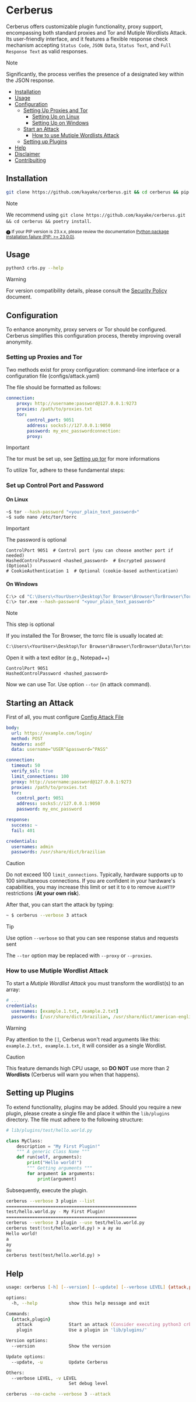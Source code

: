 # Cerberus

Cerberus offers customizable plugin functionality, proxy support, encompassing both standard proxies and Tor and Mutiple Wordlists Attack. Its user-friendly interface, and it features a flexible response check mechanism accepting `Status Code`, `JSON Data`, `Status Text`, and `Full Response Text` as valid responses.

> [!NOTE]
> Significantly, the process verifies the presence of a designated key within the JSON response.

- [Installation](#installation)
- [Usage](#usage)
- [Configuration](#configuration)
    - [Setting Up Proxies and Tor](#setting-up-proxies-and-tor)
        - [Setting Up on Linux](#on-linux)
        - [Setting Up on Windows](#on-windows)
    - [Start an Attack](#starting-an-attack)
        - [How to use Mutiple Wordlists Attack](#how-to-use-mutiple-wordlist-attack)
    - [Setting up Plugins](#setting-up-plugins)
- [Help](#help)
- [Disclaimer](/DISCLAIMER.md)
- [Contribuiting](/CONTRIBUTING.md)

## Installation

```bash
git clone https://github.com/kayake/cerberus.git && cd cerberus && pip install -r requirements.txt
```

> [!NOTE]
> We recommend using `git clone https://github.com/kayake/cerberus.git && cd cerberus && poetry install`.

<sub>
🅘 If your PIP version is 23.x.x, please review the documentation <a href="https://github.com/kayake/cerberus/issues/2"> Python package installation failure (PIP: >= 23.0.0)</a>.</sub>

## Usage

```bash
python3 crbs.py --help
```

> [!WARNING]
> For version compatibility details, please consult the [Security Policy](/SECURITY.md) document.

## Configuration

To enhance anonymity, proxy servers or Tor should be configured. Cerberus simplifies this configuration process, thereby improving overall anonymity.

### Setting up Proxies and Tor

Two methods exist for proxy configuration: command-line interface or a configuration file (configs/attack.yaml)

The file should be formatted as follows:

```yaml
connection:
    proxy: http://username:password@127.0.0.1:9273
    proxies: /path/to/proxies.txt
    tor:
        control_port: 9051
        address: socks5://127.0.0.1:9050
        password: my_enc_passwordconnection:
        proxy: 
```

> [!IMPORTANT]
> The tor must be set up, see [Setting up tor](#setting-up-tor) for more informations 

To utilize Tor, adhere to these fundamental steps:

### Set up Control Port and Password

#### On Linux

```zsh
~$ tor --hash-password "<your_plain_text_password>"
~$ sudo nano /etc/tor/torrc
```

> [!IMPORTANT]
> The password is optional

```.torrc
ControlPort 9051  # Control port (you can choose another port if needed)
HashedControlPassword <hashed_password>  # Encrypted password (Optional)
# CookieAuthentication 1  # Optional (cookie-based authentication)
```

#### On Windows


```zsh
C:\> cd "C:\Users\<YourUser>\Desktop\Tor Browser\Browser\TorBrowser\Tor"
C:\> tor.exe --hash-password "<your_plain_text_password>"
```

> [!NOTE]
> This step is optional

If you installed the Tor Browser, the torrc file is usually located at:

```txt
C:\Users\<YourUser>\Desktop\Tor Browser\Browser\TorBrowser\Data\Tor\torrc
```

Open it with a text editor (e.g., Notepad++)

```.torrc
ControlPort 9051
HashedControlPassword <hashed_password>
```

Now we can use Tor. Use option `--tor` (in attack command).

## Starting an Attack

First of all, you must configure [Config Attack File](/configs/attack.yaml)

```yaml
body:
  url: https://example.com/login/
  method: POST
  headers: asdf
  data: username=^USER^&password=^PASS^

connection:
  timeout: 50
  verify_ssl: true
  limit_connections: 100
  proxy: http://username:password@127.0.0.1:9273
  proxies: /path/to/proxies.txt
  tor:
    control_port: 9051
    address: socks5://127.0.0.1:9050
    password: my_enc_password

response:
  success: ~
  fail: 401

credentials:
  usernames: admin
  passwords: /usr/share/dict/brazilian
```

> [!CAUTION]
> Do not exceed 100 `limit_connections`. Typically, hardware supports up to 100 simultaneous connections. If you are confident in your hardware's capabilities, you may increase this limit or set it to `0` to remove `AioHTTP` restrictions (**At your own risk**).

After that, you can start the attack by typing:

```zsh
~ $ cerberus --verbose 3 attack
```

> [!TIP]
> Use option `--verbose` so that you can see response status and requests sent

The `--tor` option may be replaced with `--proxy` or `--proxies`.

### How to use Mutiple Wordlist Attack

To start a *Mutiple Wordlist Attack* you must transform the wordlist(s) to an array:

```yaml
# ...
credentials:
  usernames: [example.1.txt, example.2.txt]
  passwords: [/usr/share/dict/brazilian, /usr/share/dict/american-english]
```

> [!WARNING]
> Pay attention to the `[]`, Cerberus won't read arguments like this: `example.2.txt, example.1.txt`, it will consider as a single Wordlist.

> [!CAUTION]
> This feature demands high CPU usage, so **DO NOT** use more than 2 **Wordlists** (Cerberus will warn you when that happens).

## Setting up Plugins

To extend functionality, plugins may be added.  Should you require a new plugin, please create a single file and place it within the `lib/plugins` directory. The file must adhere to the following structure:

```py
# lib/plugins/test/hello.world.py

class MyClass:
    description = "My First Plugin!"
    """ A generic Class Name """
    def run(self, arguments):
        print("Hello world!")
        """ Getting arguments """
        for argument in arguments:
            print(argument)
```

Subsequently, execute the plugin.

```zsh
cerberus --verbose 3 plugin --list
==================================================
test/hello.world.py - My First Plugin!
==================================================
cerberus --verbose 3 plugin --use test/hello.world.py
cerberus test(test/hello.world.py) > a ay au
Hello world!
a
ay
au
cerberus test(test/hello.world.py) >  
```

## Help

```zsh
usage: cerberus [-h] [--version] [--update] [--verbose LEVEL] {attack,plugin} ...

options:
  -h, --help            show this help message and exit

Commands:
  {attack,plugin}
    attack              Start an attack (Consider executing python3 crbs.py attack -h for attack options)
    plugin              Use a plugin in 'lib/plugins/'

Version options:
  --version             Show the version

Update options:
  --update, -u          Update Cerberus

Others:
  --verbose LEVEL, -v LEVEL
                        Set debug level

cerberus --no-cache --verbose 3 --attack
```
